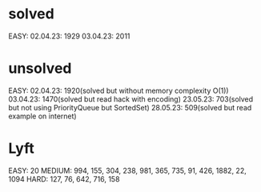# solved
EASY: 
02.04.23: 1929
03.04.23: 2011

# unsolved
EASY: 
02.04.23: 1920(solved but without memory complexity O(1))
03.04.23: 1470(solved but read hack with encoding)
23.05.23: 703(solved but not using PriorityQueue but SortedSet)
28.05.23: 509(solved but read example on internet)

# Lyft
EASY:
20
MEDIUM:
994, 155, 304, 238, 981, 365, 735, 91, 426, 1882, 22, 1094
HARD:
127, 76, 642, 716, 158